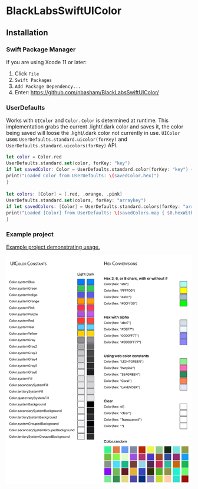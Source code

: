 # BlackLabsSwiftUIColor


## Installation

### Swift Package Manager
If you are using Xcode 11 or later:
1. Click `File`
2. `Swift Packages`
3. `Add Package Dependency...`
4. Enter: https://github.com/nbasham/BlackLabsSwiftUIColor/

### UserDefaults
Works with `UIColor` and `Color`. `Color` is determined at runtime. This implementation grabs the current .light/.dark color and saves it, the color being saved will loose the .light/.dark color not currently in use. `UIColor` uses `UserDefaults.standard.uicolor(forKey)` and `UserDefaults.standard.uicolors(forKey)` API.
```swift
let color = Color.red
UserDefaults.standard.set(color, forKey: "key")
if let savedColor: Color = UserDefaults.standard.color(forKey: "key") {
print("Loaded Color from UserDefaults: \(savedColor.hex)")
}

let colors: [Color] = [.red, .orange, .pink]
UserDefaults.standard.set(colors, forKey: "arraykey")
if let savedColors: [Color] = UserDefaults.standard.colors(forKey: "arraykey") {
print("Loaded [Color] from UserDefaults: \(savedColors.map { $0.hexWithAlpha })")
}
```

### Example project
[Example project demonstrating usage.](https://github.com/nbasham/SwiftUIColors)

![Readme image](https://github.com/nbasham/BlackLabsSwiftUIColor/blob/main/SwiftUIColors.png?raw=true)
